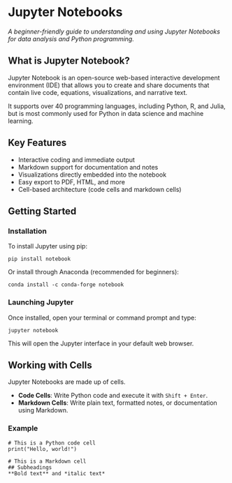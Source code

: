# Jupyter Notebooks
_A beginner-friendly guide to understanding and using Jupyter Notebooks for data analysis and Python programming._

## What is Jupyter Notebook?
Jupyter Notebook is an open-source web-based interactive development environment (IDE) that allows you to create and share documents that contain live code, equations, visualizations, and narrative text.

It supports over 40 programming languages, including Python, R, and Julia, but is most commonly used for Python in data science and machine learning.

## Key Features
- Interactive coding and immediate output
- Markdown support for documentation and notes
- Visualizations directly embedded into the notebook
- Easy export to PDF, HTML, and more
- Cell-based architecture (code cells and markdown cells)


## Getting Started

### Installation
To install Jupyter using pip:

```
pip install notebook
```

Or install through Anaconda (recommended for beginners):

```
conda install -c conda-forge notebook
```

### Launching Jupyter
Once installed, open your terminal or command prompt and type:

```
jupyter notebook
```

This will open the Jupyter interface in your default web browser.

## Working with Cells
Jupyter Notebooks are made up of cells.
- **Code Cells**: Write Python code and execute it with `Shift + Enter`.
- **Markdown Cells**: Write plain text, formatted notes, or documentation using Markdown.

### Example

```
# This is a Python code cell
print("Hello, world!")
```

```
# This is a Markdown cell
## Subheadings
**Bold text** and *italic text*
```

